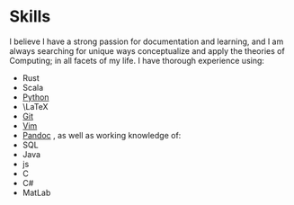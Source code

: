 # Skills
I believe I have a strong passion for documentation and learning, and I am
always searching for unique ways conceptualize and apply the theories of
Computing; in all facets of my life.
I have thorough experience using:
 - Rust
 - Scala
 - [Python](https://github.com/cainsusk/NeuralNetwork)
 - \LaTeX
 - [Git](https://github.com/cainsusk)
 - [Vim](https://github.com/cainsusk/cainsusk/blob/main/init.vim)
 - [Pandoc](https://github.com/Queen-s-COMPSA/Documentation/tree/main/constitution)
,
as well as working knowledge of:
 - SQL 
 - Java
 - js
 - C
 - C#
 - MatLab

